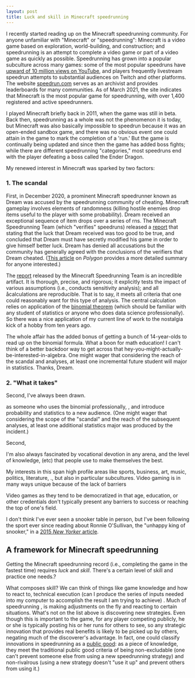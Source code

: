 ```yaml
---
layout: post
title: Luck and skill in Minecraft speedrunning
---
```


I recently started reading up on the Minecraft speedrunning community. For anyone unfamiliar with "Minecraft" or "speedrunning": Minecraft is a video game based on exploration, world-building, and construction; and speedrunning is an attempt to complete a video game or part of a video game as quickly as possible. Speedrunning has grown into a popular subculture across many games: some of the most popular speedruns have [upward of 10 million views on YouTube](https://www.youtube.com/watch?v=CFkv6DtKf3w), and players frequently livestream speedrun attempts to substantial audiences on Twitch and other platforms. The website [speedrun.com](www.speedrun.com) serves as an archivist and provides leaderboards for many communities. As of March 2021, the site indicates that  Minecraft is the most popular game for speedrunning, with over 1,400 registered and active speedrunners.


I played Minecraft briefly back in 2011, when the game was still in beta. Back then, speedrunning as a whole was not the phenomenon it is today, but Minecraft was also basically impossible to speedrun because it was an open-ended sandbox game, and there was no obvious event one could attain in the game to mark the completion of a 'run.' But the game is continually being updated and since then the game has added boss fights; while there are different speedrunning "categories," most speedruns end with the player defeating a boss called the Ender Dragon.

My renewed interest in Minecraft was sparked by two factors:

### 1. The scandal

First, in December 2020, a prominent Minecraft speedrunner known as Dream was accused by the speedrunning community of cheating. Minecraft gameplay involves elements of randomness (killing hostile enemies drop items useful to the player with some probability). Dream received an exceptional sequence of item drops over a series of rns. The Minecraft Speedrunning Team (which "verifies" speedruns) released a [report](https://mcspeedrun.com/dream.pdf) that stating that the luck that Dream received was too good to be true, and concluded that Dream must have secretly modified his game in order to give himself better luck. Dream has denied all accusations but the community has generally agreed with the conclusions of the verifiers that Dream cheated. ([This article](https://www.polygon.com/2020/12/15/22176341/minecraft-youtube-dream-speedrun-cheating-mod-world-record-piglin) on *Polygon* provides a more detailed summary for anyone interested.)

The [report](https://mcspeedrun.com/dream.pdf) released by the Minecraft Speedrunning Team is an incredible artifact. It is thorough, precise, and rigorous; it explicitly tests the impact of various assumptions (i.e., conducts sensitivity analysis); and all åcalculations are reproducible. That is to say, it meets all criteria that one could reasonably want for this type of analysis. The central calculation relies on application of the [binomial theorem](https://www.statisticshowto.com/probability-and-statistics/binomial-theorem/binomial-distribution-formula/) (which should be familiar with any student of statistics or anyone who does data science professionally). So there was a nice application of my current line of work to the nostalgia kick of a hobby from ten years ago. 

The whole affair has the added bonus of getting a bunch of 14-year-olds to read up on the binomial formula. What a boon for math education! I can't think of a better backdoor way to get across that hey-you-might-actually-be-interested-in-algebra. One might wager that considering the reach of the scandal and analyses, at least one incremental future student will major in statistics. Thanks, Dream.

### 2. "What it takes"

Second, I've always been drawn.

as someone who uses the binomial professionally, , and introduce probability and statistics to a new audience. (One might wager that considering the scope of the "scandal" and the reach of the subsequent analyses, at least one additional statistics major was produced by the incident.)

Second, 

I'm also always fascinated by vocational devotion in any arena, and the level of knowledge, (etc) that people use to make themselves the best.

My interests in this span high profile areas like sports, business, art, music, politics, literature, ., but also in particular subcultures. Video gaming is in many ways unique because of the lack of barriers

 Video games as they tend to be democratized in that age, education, or other credentials don't typically present any barriers to success or reaching the top of one's field. 

I don't think I've ever seen a snooker table in person, but I've been following the sport ever since reading about Ronnie O'Sullivan, the "unhappy king of snooker," in a [2015 *New Yorker* article](https://www.newyorker.com/magazine/2015/03/30/follow-the-white-ball).

## A framework for Minecraft speedrunning

Getting the Minecraft speedrunning record (i.e., completing the game in the fastest time) requires *luck* and *skill*. There's a certain level of skill and practice one needs.?



What composes skill? We can think of things like game knowledge and how to react to, technical execution (can I produce the series of inputs needed into my computer to accomplish the result I am trying to achieve) . Much of speedrunning , is making adjustments on the fly and reacting to certain situations. What's not on the list above is discovering new strategies. Even though this is important to the game, for any player competing publicly, he or she is typically posting his or her runs for others to see, so any strategic innovation that provides real benefits is likely to be picked up by others, negating much of the discoverer's advantage. In fact, one could classify innovations in speedrunning as a [public good](https://en.wikipedia.org/wiki/Public_good_(economics)): as a piece of knowledge, they meet the traditional public good criteria of being non-excludable (one can't prevent someone else from using a new speedrunning strategy) and non-rivalrous (using a new strategy doesn't "use it up" and prevent others from using it.)  



